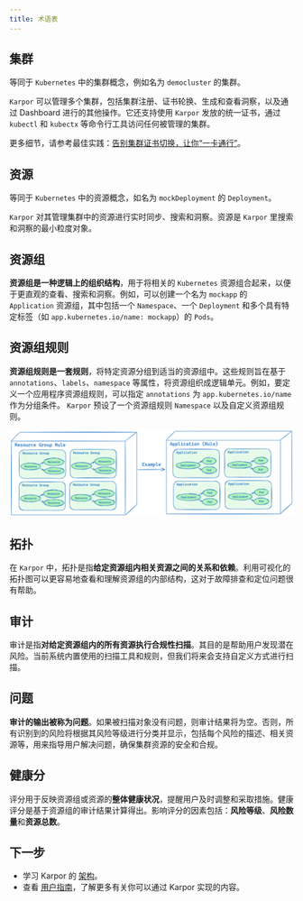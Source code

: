 ```yaml
---
title: 术语表
---
```

## 集群

等同于 `Kubernetes` 中的集群概念，例如名为 `democluster` 的集群。

`Karpor` 可以管理多个集群，包括集群注册、证书轮换、生成和查看洞察，以及通过 Dashboard 进行的其他操作。它还支持使用 `Karpor` 发放的统一证书，通过 `kubectl` 和 `kubectx` 等命令行工具访问任何被管理的集群。

更多细节，请参考最佳实践：[告别集群证书切换，让你“一卡通行”](../3-user-guide/5-best-production-practices/1-one-pass-with-proxy.md)。

## 资源

等同于 `Kubernetes` 中的资源概念，如名为 `mockDeployment` 的 `Deployment`。

`Karpor` 对其管理集群中的资源进行实时同步、搜索和洞察。资源是 `Karpor` 里搜索和洞察的最小粒度对象。

## 资源组

**资源组是一种逻辑上的组织结构**，用于将相关的 `Kubernetes` 资源组合起来，以便于更直观的查看、搜索和洞察。例如，可以创建一个名为 `mockapp` 的 `Application` 资源组，其中包括一个 `Namespace`、一个 `Deployment` 和多个具有特定标签（如 `app.kubernetes.io/name: mockapp`）的 `Pods`。

## 资源组规则

**资源组规则是一套规则**，将特定资源分组到适当的资源组中。这些规则旨在基于 `annotations`、`labels`、`namespace` 等属性，将资源组织成逻辑单元。例如，要定义一个应用程序资源组规则，可以指定 `annotations` 为 `app.kubernetes.io/name` 作为分组条件。
`Karpor` 预设了一个资源组规则 `Namespace` 以及自定义资源组规则。

![](assets/3-glossary/image-20240326171327110.png)

## 拓扑

在 `Karpor` 中，拓扑是指**给定资源组内相关资源之间的关系和依赖**。利用可视化的拓扑图可以更容易地查看和理解资源组的内部结构，这对于故障排查和定位问题很有帮助。

## 审计

审计是指**对给定资源组内的所有资源执行合规性扫描**。其目的是帮助用户发现潜在风险。当前系统内置使用的扫描工具和规则，但我们将来会支持自定义方式进行扫描。

## 问题

**审计的输出被称为问题**。如果被扫描对象没有问题，则审计结果将为空。否则，所有识别到的风险将根据其风险等级进行分类并显示，包括每个风险的描述、相关资源等，用来指导用户解决问题，确保集群资源的安全和合规。

## 健康分

评分用于反映资源组或资源的**整体健康状况**，提醒用户及时调整和采取措施。健康评分是基于资源组的审计结果计算得出。影响评分的因素包括：**风险等级**、**风险数量**和**资源总数**。

## 下一步

- 学习 Karpor 的 [架构](../concepts/architecture)。
- 查看 [用户指南](../user-guide/multi-cluster-management)，了解更多有关你可以通过 Karpor 实现的内容。
